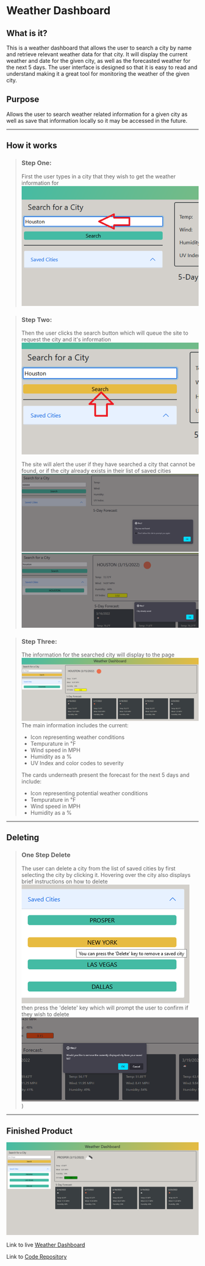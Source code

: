 # Weather Dashboard

## What is it?

This is a weather dashboard that allows the user to search a city by name and retrieve relevant weather data for that city. It will display the current weather and date for the given city, as well as the forecasted weather for the next 5 days. The user interface is designed so that it is easy to read and understand making it a great tool for monitoring the weather of the given city.

## Purpose

Allows the user to search weather related information for a given city as well as save that information locally so it may be accessed in the future.

---

## How it works

>### Step One:
>First the user types in a city that they wish to get the weather information for
>![Step One Image](./Assets/images/step_one.png)

>### Step Two:
>Then the user clicks the search button which will queue the site to request the city and it's information
>![Step Two Image](./Assets/images/step_two.png)
>
>The site will alert the user if they have searched a city that cannot be found, or if the city already exists in their list of saved cities
![No City Found Image](./Assets/images/no_city.png)
![City Exists Image](./Assets/images/city_exists.png)

>### Step Three:
>The information for the searched city will display to the page
>![Step Three Image](./Assets/images/step_three.png)
>The main information includes the current:
>- Icon representing weather conditions
>- Tempurature in ℉
>- Wind speed in MPH
>- Humidity as a %
>- UV Index and color codes to severity
>
>The cards underneath present the forecast for the next 5 days and include:
>- Icon representing potential weather conditions
>- Tempurature in ℉
>- Wind speed in MPH
>- Humidity as a %

---

## Deleting

>### One Step Delete
>The user can delete a city from the list of saved cities by first selecting the city by clicking it. Hovering over the city also displays brief instructions on how to delete
>![Tool Tip Image](./Assets/images/tooltip.png)
>then press the 'delete' key which will prompt the user to confirm if they wish to delete
>![Delete Confirm Image](./Assets/images/delete_confirm.png))

---

## Finished Product

![Full Page Image](./Assets/images/fullpage.png)

Link to live [Weather Dashboard](https://vidalatan.github.io/weather_dashboard)

Link to [Code Repository](https://github.com/Vidalatan/weather_dashboard)